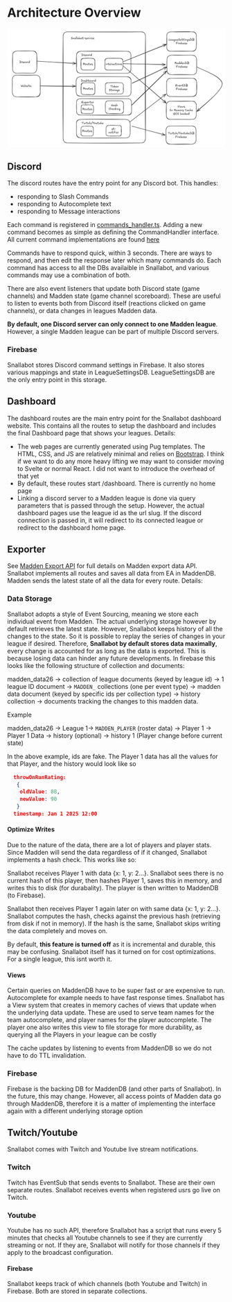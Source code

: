 # Architecture Overview

![Snallabot Architecture Diagram](./arch.png)

## Discord

The discord routes have the entry point for any Discord bot. This handles:
- responding to Slash Commands
- responding to Autocomplete text
- responding to Message interactions

Each command is registered in [commands_handler.ts](https://github.com/snallabot/snallabot-service/blob/main/src/discord/commands_handler.ts). Adding a new command becomes as simple as defining the CommandHandler interface. All current command implementations are found [here](https://github.com/snallabot/snallabot-service/tree/main/src/discord/commands)

Commands have to respond quick, within 3 seconds. There are ways to respond, and then edit the response later which many commands do. Each command has access to all the DBs availaible in Snallabot, and various commands may use a combination of both. 

There are also event listeners that update both Discord state (game channels) and Madden state (game channel scoreboard). These are useful to listen to events both from Discord itself (reactions clicked on game channels), or data changes in leagues Madden data. 

**By default, one Discord server can only connect to one Madden league**. However, a single Madden league can be part of multiple Discord servers. 

### Firebase

Snallabot stores Discord command settings in Firebase. It also stores various mappings and state in LeagueSettingsDB. LeagueSettingsDB are the only entry point in this storage. 

## Dashboard

The dashboard routes are the main entry point for the Snallabot dashboard website. This contains all the routes to setup the dashboard and includes the final Dashboard page that shows your leagues. Details:

- The web pages are currently generated using Pug templates. The HTML, CSS, and JS are relatively minimal and relies on [Bootstrap](https://getbootstrap.com/). I think if we want to do any more heavy lifting we may want to consider moving to Svelte or normal React. I did not want to introduce the overhead of that yet
- By default, these routes start /dashboard. There is currently no home page
- Linking a discord server to a Madden league is done via query parameters that is passed through the setup. However, the actual dashboard pages use the league id as the url slug. If the discord connection is passed in, it will redirect to its connected league or redirect to the dashboard home page. 

## Exporter

See [Madden Export API](../madden/export_api.md) for full details on Madden export data API. Snallabot implements all routes and saves all data from EA in MaddenDB. Madden sends the latest state of all the data for every route. Details:

### Data Storage

Snallabot adopts a style of Event Sourcing, meaning we store each individual event from Madden. The actual underlying storage however by default retrieves the latest state. However, Snallabot keeps history of all the changes to the state. So it is possible to replay the series of changes in your league if desired. Therefore, **Snallabot by default stores data maximally**, every change is accounted for as long as the data is exported. This is because losing data can hinder any future developments. In firebase this looks like the following structure of collection and documents:

madden_data26 -> collection of league documents (keyed by league id) -> 1 league ID document -> `MADDEN_` collections (one per event type) -> madden data document (keyed by specific ids per collection type) -> history collection -> documents tracking the changes to this madden data. 

Example

madden_data26 -> League 1->  `MADDEN_PLAYER` (roster data) -> Player 1 -> Player 1 Data -> history (optional) -> history 1 (Player change before current state)

In the above example, ids are fake. The Player 1 data has all the values for that Player, and the history would look like so 
```json
  throwOnRunRating:
   {
	oldValue: 88,
	newValue: 90
   }
  timestamp: Jan 1 2025 12:00
```

#### Optimize Writes

Due to the nature of the data, there are a lot of players and player stats. Since Madden will send the data regardless of if it changed, Snallabot implements a hash check. This works like so:

Snallabot receives Player 1 with data {x: 1, y: 2...}. Snallabot sees there is no current hash of this player, then hashes Player 1, saves this in memory, and writes this to disk (for durabality). The player is then written to MaddenDB (to Firebase).

Snallabot then receives Player 1 again later on with same data {x: 1, y: 2...}. Snallabot computes the hash, checks against the previous hash (retrieving from disk if not in memory). If the hash is the same, Snallabot skips writing the data completely and moves on. 

By default, **this feature is turned off** as it is incremental and durable, this may be confusing. Snallabot itself has it turned on for cost optimizations. For a single league, this isnt worth it. 

#### Views

Certain queries on MaddenDB have to be super fast or are expensive to run. Autocomplete for example needs to have fast response times. Snallabot has a View system that creates in memory caches of views that update when the underlying data update. These are used to serve team names for the team autocomplete, and player names for the player autocomplete. The player one also writes this view to file storage for more durability, as querying all the Players in your league can be costly

The cache updates by listening to events from MaddenDB so we do not have to do TTL invalidation. 

### Firebase

Firebase is the backing DB for MaddenDB (and other parts of Snallabot). In the future, this may change. However, all access points of Madden data go through MaddenDB, therefore it is a matter of implementing the interface again with a different underlying storage option


## Twitch/Youtube

Snallabot comes with Twitch and Youtube live stream notifications.

### Twitch

Twitch has EventSub that sends events to Snallabot. These are their own separate routes. Snallabot receives events when registered usrs go live on Twitch. 

### Youtube

Youtube has no such API, therefore Snallabot has a script that runs every 5 minutes that checks all Youtube channels to see if they are currently streaming or not. If they are, Snallabot will notify for those channels if they apply to the broadcast configuration. 

#### Firebase

Snallabot keeps track of which channels (both Youtube and Twitch) in Firebase. Both are stored in separate collections. 
